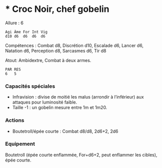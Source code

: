 # * Croc Noir, chef gobelin

Allure : 6

	Agi	Âme	For	Int	Vig
	d10	d6	d6	d6	d6

Compétences : Combat d8, Discrétion d10, Escalade d6, Lancer d6, Natation d6, Perception d8, Sarcasmes d6, Tir d8

Atout: Ambidextre, Combat à deux armes.

	PAR	RES
	6	5

### Capacités spéciales
- Infravision : divise de moitié les malus (arrondir à l’inférieur) aux attaques pour luminosité faible.
- Taille -1 : un gobelin mesure entre 1m et 1m20.

### Actions
- Boutetroll/épée courte : Combat d8/d8, 2d6+2, 2d6

### Equipement
Boutetroll (épée courte enflammée, For+d6+2, peut enflammer les cibles), épée courte.

